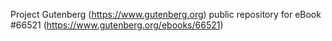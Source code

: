 Project Gutenberg (https://www.gutenberg.org) public repository for
eBook #66521 (https://www.gutenberg.org/ebooks/66521)
